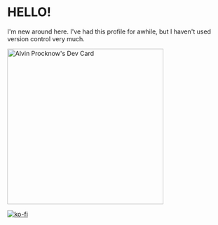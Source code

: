 # HELLO!

I'm new around here. I've had this profile for awhile, but I haven't used version control very much.

<a href="https://app.daily.dev/alvinprocknow"><img src="https://api.daily.dev/devcards/v2/Fq5pr15QK9BmzXEpJCLCC.png?r=hcw&type=default" width="356" alt="Alvin Procknow's Dev Card"/></a>

[![ko-fi](https://ko-fi.com/img/githubbutton_sm.svg)](https://ko-fi.com/L3L27US5J)

